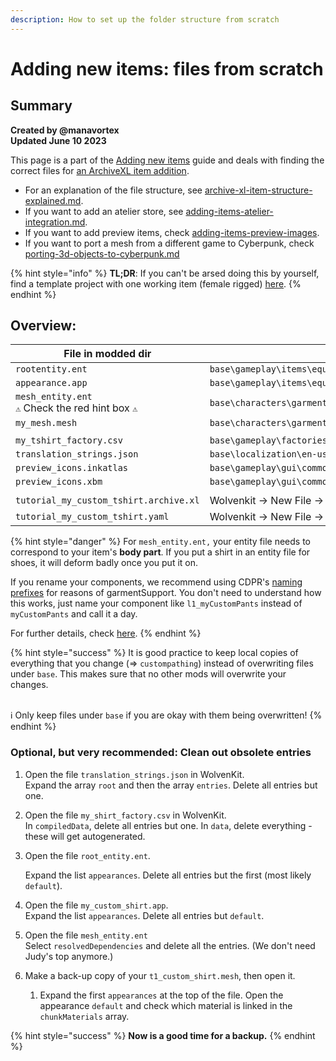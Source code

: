 ```yaml
---
description: How to set up the folder structure from scratch
---
```


# Adding new items: files from scratch

## Summary

**Created by @manavortex**\
**Updated June 10 2023**

This page is a part of the [Adding new items](./) guide and  deals with finding the correct files for [an ArchiveXL item addition](./).&#x20;

* For an explanation of the file structure, see [archive-xl-item-structure-explained.md](archive-xl-item-structure-explained.md "mention").
* If you want to add an atelier store, see [adding-items-atelier-integration.md](../../everything-else/adding-items-atelier-integration.md "mention").
* If you want to add preview items, check [adding-items-preview-images](../../custom-icons-and-ui/adding-items-preview-images/ "mention").
* If you want to port a mesh from a different game to Cyberpunk, check [porting-3d-objects-to-cyberpunk.md](../../../3d-modelling/exporting-and-importing-meshes/porting-3d-objects-to-cyberpunk.md "mention")

{% hint style="info" %}
**TL;DR**: If you can't be arsed doing this by yourself, find a template project with one working item (female rigged) [here](https://www.mediafire.com/file/ef5xcacwomldizg/my\_shirt.7z/file).
{% endhint %}

## Overview:

<table><thead><tr><th width="316">File in modded dir</th><th>was originally copied from</th></tr></thead><tbody><tr><td><code>rootentity.ent</code></td><td><code>base\gameplay\items\equipment\underwear\player_underwear_item.ent</code></td></tr><tr><td><code>appearance.app</code></td><td><code>base\gameplay\items\equipment\underwear\appearances\player_underwear_item_appearances.app</code></td></tr><tr><td><code>mesh_entity.ent</code><br><code>⚠</code> Check the red hint box <code>⚠</code></td><td><code>base\characters\garment\player_equipment\torso\t1_080_pwa_tank__judy.ent</code></td></tr><tr><td><code>my_mesh.mesh</code></td><td><code>base\characters\garment\gang_monk\torso\t2_135_jacket__monk_shirt\t2_135_wa_jacket__monk_shirt.mesh</code></td></tr><tr><td></td><td></td></tr><tr><td><code>my_tshirt_factory.csv</code></td><td><code>base\gameplay\factories\items\clothing.csv</code></td></tr><tr><td><code>translation_strings.json</code></td><td><code>base\localization\en-us\onscreens\onscreens.json</code></td></tr><tr><td><code>preview_icons.inkatlas</code></td><td><code>base\gameplay\gui\common\icons\items\item_icons6.inkatlas</code></td></tr><tr><td><code>preview_icons.xbm</code></td><td><code>base\gameplay\gui\common\icons\items\item_icons6.xbm</code></td></tr><tr><td></td><td></td></tr><tr><td><code>tutorial_my_custom_tshirt.archive.xl</code></td><td>Wolvenkit -> New File -> ArchiveXL</td></tr><tr><td><code>tutorial_my_custom_tshirt.yaml</code></td><td>Wolvenkit -> New File -> TweakXL</td></tr></tbody></table>

{% hint style="danger" %}
For `mesh_entity.ent,` your entity file needs to correspond to your item's **body part**. If you put a shirt in an entity file for shoes, it will deform badly once you put it on.&#x20;

If you rename your components, we recommend using CDPR's [naming prefixes](../../../3d-modelling/garment-support-how-does-it-work.md) for reasons of garmentSupport. You don't need to understand how this works, just name your component like `l1_myCustomPants` instead of `myCustomPants` and call it a day.

For further details, check [here](different-equipment-slots.md).
{% endhint %}

{% hint style="success" %}
It is good practice to keep local copies of everything that you change (=> `custompathing`) instead of overwriting files under `base`. This makes sure that no other mods will overwrite your changes.

\
ℹ Only keep files under `base` if you are okay with them being overwritten!
{% endhint %}

### Optional, but **very** recommended: Clean out obsolete entries

1. Open the file `translation_strings.json` in WolvenKit.\
   Expand the array `root` and then the array `entries`. Delete all entries but one.
2. Open the file `my_shirt_factory.csv` in WolvenKit.\
   In `compiledData`, delete all entries but one. In `data`, delete everything - these will get autogenerated.
3.  Open the file `root_entity.ent`.

    Expand the list `appearances`. Delete all entries but the first (most likely `default`).
4. Open the file `my_custom_shirt.app`.\
   Expand the list `appearances`. Delete all entries but `default`.
5. Open the file `mesh_entity.ent`\
   Select `resolvedDependencies` and delete all the entries. (We don't need Judy's top anymore.)
6. Make a back-up copy of your `t1_custom_shirt.mesh`, then open it.
   1. Expand the first `appearances` at the top of the file. Open the appearance `default` and check which material is linked in the `chunkMaterials` array.

{% hint style="success" %}
**Now is a good time for a backup.**
{% endhint %}
